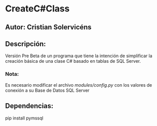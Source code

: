 # CreateC#Class

## Autor: Cristian Solervicéns

## Descripción:

Versión Pre Beta de un programa que tiene la intención de simplificar la creación básica de una
clase C# basado en tablas de SQL Server.

### **Nota**:
Es necesario modificar el archivo _modules/config.py_ con los valores de conexión a su Base de Datos SQL Server

## Dependencias:

pip install pymssql
